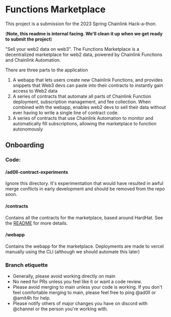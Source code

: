 # Functions Marketplace

This project is a submission for the 2023 Spring Chainlink Hack-a-thon.

(**Note, this readme is internal facing. We'll clean it up when we get ready to submit the project**)

"Sell your web2 data on web3". The Functions Marketplace is a decentralized marketplace for web2 data, powered by
Chainlink Functions and Chainlink Automation.

There are three parts to the application

1. A webapp that lets users create new Chainlink Functions, and provides snippets that Web3 devs can paste into their
   contracts to instantly gain access to Web2 data
1. A series of contracts that automate all parts of Chainlink Function deployment, subscription management, and fee
   collection. When combined with the webapp, enables web2 devs to sell their data without ever having to write a single
   line of contract code.
2. A series of contracts that use Chainlink Automation to monitor and automatically fill subscriptions, allowing the
   marketplace to function autonomously

## Onboarding

### Code:

#### /ad0ll-contract-experiments

Ignore this directory. It's experimentation that would have resulted in awful merge conflicts in early development and
should be removed from the repo soon.

#### /contracts

Contains all the contracts for the marketplace, based around HardHat. See the [README](./contracts/README.md) for more
details.

#### /webapp

Contains the webapp for the marketplace. Deployments are made to vercel manually using the CLI (although we should
automate this later)

### Branch etiquette

* Generally, please avoid working directly on main
* No need for PRs unless you feel like it or want a code review.
* Please avoid merging to main unless your code is working. If you don't feel comfortable merging to main, please feel
  free to ping @ad0ll or @amit4h for help.
* Please notify others of major changes you have on discord with @channel or the person you're working with.
